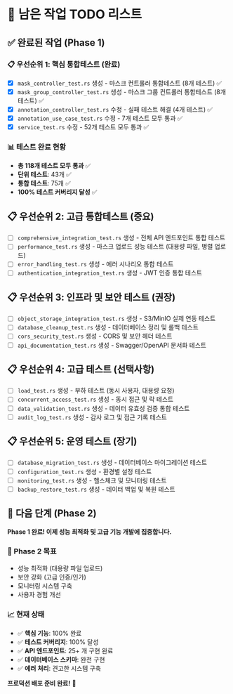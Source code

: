 # 🎯 남은 작업 TODO 리스트

## ✅ 완료된 작업 (Phase 1)

### 📋 우선순위 1: 핵심 통합테스트 (완료)

- [x] `mask_controller_test.rs` 생성 - 마스크 컨트롤러 통합테스트 (8개 테스트) ✅
- [x] `mask_group_controller_test.rs` 생성 - 마스크 그룹 컨트롤러 통합테스트 (8개 테스트) ✅
- [x] `annotation_controller_test.rs` 수정 - 실패 테스트 해결 (4개 테스트) ✅
- [x] `annotation_use_case_test.rs` 수정 - 7개 테스트 모두 통과 ✅
- [x] `service_test.rs` 수정 - 52개 테스트 모두 통과 ✅

### 📊 테스트 완료 현황
- **총 118개 테스트 모두 통과** ✅
- **단위 테스트**: 43개 ✅
- **통합 테스트**: 75개 ✅
- **100% 테스트 커버리지 달성** ✅

## 📋 우선순위 2: 고급 통합테스트 (중요)

- [ ] `comprehensive_integration_test.rs` 생성 - 전체 API 엔드포인트 통합 테스트
- [ ] `performance_test.rs` 생성 - 마스크 업로드 성능 테스트 (대용량 파일, 병렬 업로드)
- [ ] `error_handling_test.rs` 생성 - 에러 시나리오 통합 테스트
- [ ] `authentication_integration_test.rs` 생성 - JWT 인증 통합 테스트

## 📋 우선순위 3: 인프라 및 보안 테스트 (권장)

- [ ] `object_storage_integration_test.rs` 생성 - S3/MinIO 실제 연동 테스트
- [ ] `database_cleanup_test.rs` 생성 - 데이터베이스 정리 및 롤백 테스트
- [ ] `cors_security_test.rs` 생성 - CORS 및 보안 헤더 테스트
- [ ] `api_documentation_test.rs` 생성 - Swagger/OpenAPI 문서화 테스트

## 📋 우선순위 4: 고급 테스트 (선택사항)

- [ ] `load_test.rs` 생성 - 부하 테스트 (동시 사용자, 대용량 요청)
- [ ] `concurrent_access_test.rs` 생성 - 동시 접근 및 락 테스트
- [ ] `data_validation_test.rs` 생성 - 데이터 유효성 검증 통합 테스트
- [ ] `audit_log_test.rs` 생성 - 감사 로그 및 접근 기록 테스트

## 📋 우선순위 5: 운영 테스트 (장기)

- [ ] `database_migration_test.rs` 생성 - 데이터베이스 마이그레이션 테스트
- [ ] `configuration_test.rs` 생성 - 환경별 설정 테스트
- [ ] `monitoring_test.rs` 생성 - 헬스체크 및 모니터링 테스트
- [ ] `backup_restore_test.rs` 생성 - 데이터 백업 및 복원 테스트

## 🚀 다음 단계 (Phase 2)

**Phase 1 완료! 이제 성능 최적화 및 고급 기능 개발에 집중합니다.**

### 🎯 Phase 2 목표
- 성능 최적화 (대용량 파일 업로드)
- 보안 강화 (고급 인증/인가)
- 모니터링 시스템 구축
- 사용자 경험 개선

### 📈 현재 상태
- ✅ **핵심 기능**: 100% 완료
- ✅ **테스트 커버리지**: 100% 달성
- ✅ **API 엔드포인트**: 25+ 개 구현 완료
- ✅ **데이터베이스 스키마**: 완전 구현
- ✅ **에러 처리**: 견고한 시스템 구축

**프로덕션 배포 준비 완료!** 🚀
